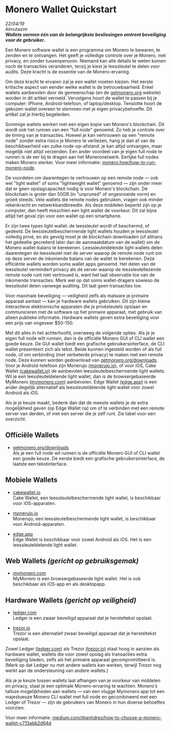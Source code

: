 # Monero Wallet Quickstart
*22/04/19*  
Almutasim  
_**Wallets vormen één van de belangrijkste beslissingen omtrent beveiliging voor de gebruiker.**_

Een Monero software wallet is een programma om Monero te bewaren, te zenden en te ontvangen. Het geeft je volledige controle over je Monero, met privacy, en zonder tussenpersoon. Niemand kan alle details te weten komen noch de transacties veranderen, tenzij je kiest je leessleutel te delen voor audits. Deze kracht is de essentie van de Monero-ervaring.

Om deze kracht te ervaren zal je een wallet moeten kiezen. Het eerste kritische aspect van eender welke wallet is de betrouwbaarheid. Enkel wallets aanbevolen door de gemeenschap (en de [getmonero.org](https://getmonero.org/) website) worden in dit artikel vermeld. Vervolgens hoort de wallet te passen bij je computer: iPhone, Android-telefoon, of laptop/desktop. Tenslotte hoort de gekozen wallet overeen te stemmen met je eigen privacybehoefte. Dit artikel zal je hierbij begeleiden.

Sommige wallets werken met een eigen kopie van Monero's blockchain. Dit wordt ook het runnen van een "full node" genoemd. Zo heb je controle over de timing van je transacties. Hoewel je kan vertrouwen op een "remote node" zonder extra risico je Monero te verliezen, hang je dan af van de beschikbaarheid van zulke node-op-afstand: je kan altijd ontvangen, maar mogelijk niet altijd verzenden. Een ander voordeel van je eigen full node te runnen is de eer bij te dragen aan het Moneronetwerk. Eerlijke full nodes maken Monero sterker. Voor meer informatie: [monero.how/how-to-run-monero-node](https://www.monero.how/how-to-run-monero-node).

De voordelen om daarentegen te vertrouwen op een remote node — ook wel "light wallet" of soms "lightweight wallet" genoemd — zijn onder meer dat er geen opslagcapaciteit nodig is voor Monero's blockchain. De blockchain is groter dan 50GB (in "unpruned" of ongesnoeide vorm) en groeit steeds. Vele wallets die remote nodes gebruiken, vragen ook minder rekenkracht en netwerkbandbreedte. Als deze middelen beperkt zijn op je computer, dan heeft misschien een light wallet de voorkeur. Dit zal bijna altijd het geval zijn voor een wallet op een smartphone.

Er zijn twee types light wallet: de leessleutel wordt of beschermd, of gedeeld. De leessleutelbeschermende light wallets houden je leessleutel volledig privé, en als gevolg moet je de blockchain downloaden (of althans het gedeelte gecreëerd later dan de aanmaakdatum van de wallet) om de Monero wallet-balans te berekenen. Leessleuteldelende light wallets delen daarentegen de leessleutel met de server waarop de remote node runt om op deze server de inkomende balans van de wallet te berekenen. Deze efficiënte wallets worden soms wallet apps genoemd. Het delen van de leessleutel vermindert privacy als de server waarop de leessleutellezende remote node runt niet vertrouwd is, want het laat observatie toe van de inkomende transacties. Merk wel op dat soms wallet-dragers sowieso de leessleutel delen vanwege auditing. Dit laat geen transacties toe. 

Voor maximale beveiliging — veiligheid zelfs als malware je primaire apparaat aantast — kan je hardware wallets gebruiken. Dit zijn kleine interactieve elektronische apparaten die je privésleutels opslaan en communiceren met de software op het primaire apparaat, met gebruik van alleen publieke informatie. Hardware wallets geven extra beveiliging voor een prijs van ongeveer $50-150.

Met dit alles in het achterhoofd, overweeg de volgende opties. Als je je eigen full node wilt runnen, dan is de officiële Monero GUI of CLI wallet een goede keuze. De GUI wallet biedt een grafische gebruikersinterface, de CLI wallet presenteert zich als tekst. Beide kunnen ingesteld worden of als full node, of om verbinding (met verbeterde privacy) te maken met een remote node. Deze kunnen worden gedownload van [getmonero.org/downloads](https://getmonero.org/downloads/). Voor je Android-telefoon zijn Monerujo [(monerujo.io)](https://www.monerujo.io/), of voor iOS, Cake Wallet [(cakewallet.io)](https://cakewallet.io/) de aanbevolen leessleutelbeschermende light wallets. Wil je een leessleuteldelende light wallet, dan is de browsergebaseerde MyMonero [(mymonero.com)](https://mymonero.com/) aanbevolen. Edge Wallet [(edge.app)](https://edge.app/) is een ander degelijk alternatief als leessleuteldelende light wallet voor zowel Android als iOS.

Als je je keuze maakt, bedenk dan dat de meeste wallets je de extra mogelijkheid geven (op Edge Wallet na) om of te verbinden met een remote server van derden, of met een server die je zelf runt. Zie tabel voor een overzicht.

## Officiële Wallets

+ [getmonero.org/downloads](https://www.getmonero.org/downloads)  
Als je een full node wil runnen is de officiële Monero GUI of CLI wallet een goede keuze. De eerste biedt een grafische gebruikersinterface, de laatste een tekstinterface.

## Mobiele Wallets

+ [cakewallet.io](https://cakewallet.io/)  
Cake Wallet, een leessleutelbeschermende light wallet, is beschikbaar voor iOS-apparaten.

+ [monerujo.io](https://www.monerujo.io/)  
Monerujo, een leessleutelbeschermende light wallet, is beschikbaar voor Android-apparaten.

+ [edge.app](https://edge.app/)  
Edge Wallet is beschikbaar voor zowel Android als iOS. Het is een leessleuteldelende light wallet.

## Web Wallets *(gericht op gebruiksgemak)*

+ [mymonero.com](https://mymonero.com/)  
MyMonero is een browsergebaseerde light wallet. Het is ook beschikbaar als iOS-app en als desktopapp.

## Hardware Wallets *(gericht op veiligheid)*

+ [ledger.com](https://shop.ledger.com/?r=92d74dc2847a)  
Ledger is een zwaar beveiligd apparaat dat je hersteltekst opslaat.

+ [trezor.io](https://trezor.io/)  
Trezor is een alternatief zwaar beveiligd apparaat dat je hersteltekst opslaat.

Zowel Ledger [(ledger.com)](https://shop.ledger.com/?r=92d74dc2847a) als Trezor [(trezor.io)](https://trezor.io/) staat hoog in aanzien als hardware wallet, wallets die voor zowel opslag als transacties extra beveiliging bieden, zelfs als het primaire apparaat gecompromitteerd is. (Merk op dat Ledger nu met andere wallets kan werken, terwijl Trezor nog werkt aan de ondersteuning van andere wallets.)

Als je je keuze tussen wallets laat afhangen van je voorkeur van middelen en privacy, staat je een optimale Monero-ervaring te wachten. Monero's talloze mogelijkheden aan wallets — van een vlugge Mymonero app tot een majestueuze Monero CLI wallet met full node en gecombineerd met een Ledger of Trezor — zijn de gebruikers van Monero in hun diverse behoeftes voorzien.

Voor meer informatie: [medium.com/@anhdres/how-to-choose-a-monero-wallet-c713abb2d64d](https://medium.com/@anhdres/how-to-choose-a-monero-wallet-c713abb2d64d)
